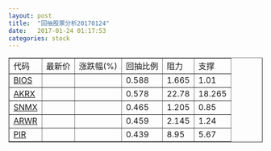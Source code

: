 ```yaml
---
layout: post
title:  "回抽股票分析20170124"
date:   2017-01-24 01:17:53
categories: stock
---
```

<script type="text/javascript">
var stockList = []
stockList.push('gb_bios');
stockList.push('gb_akrx');
stockList.push('gb_snmx');
stockList.push('gb_arwr');
stockList.push('gb_pir');
</script>
<table border="1">
 <tr>
 <td>代码</td>
 <td>最新价</td>
 <td>涨跌幅(%)</td>
 <td>回抽比例</td>
 <td>阻力</td>
 <td>支撑</td>
</tr>
  <tr id="bios">
  <td><a href="http://stock.finance.sina.com.cn/usstock/quotes/BIOS.html" target="_blank">BIOS</a></td><td></td><td></td><td>0.588</td><td>1.665</td><td>1.01</td></tr>
  <tr id="akrx">
  <td><a href="http://stock.finance.sina.com.cn/usstock/quotes/AKRX.html" target="_blank">AKRX</a></td><td></td><td></td><td>0.578</td><td>22.78</td><td>18.265</td></tr>
  <tr id="snmx">
  <td><a href="http://stock.finance.sina.com.cn/usstock/quotes/SNMX.html" target="_blank">SNMX</a></td><td></td><td></td><td>0.465</td><td>1.205</td><td>0.85</td></tr>
  <tr id="arwr">
  <td><a href="http://stock.finance.sina.com.cn/usstock/quotes/ARWR.html" target="_blank">ARWR</a></td><td></td><td></td><td>0.459</td><td>2.145</td><td>1.24</td></tr>
  <tr id="pir">
  <td><a href="http://stock.finance.sina.com.cn/usstock/quotes/PIR.html" target="_blank">PIR</a></td><td></td><td></td><td>0.439</td><td>8.95</td><td>5.67</td></tr>
</table>
